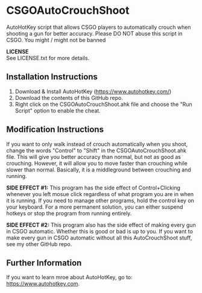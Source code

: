 # CSGOAutoCrouchShoot
AutoHotKey script that allows CSGO players to automatically crouch when shooting a gun for better accuracy.
Please DO NOT abuse this script in CSGO. You might / might not be banned

**LICENSE**<br/>
See LICENSE.txt for more details.

## Installation Instructions ##
1. Download & Install AutoHotKey (https://www.autohotkey.com/)
2. Download the contents of this GitHub repo.
3. Right click on the CSGOAutoCrouchShoot.ahk file and choose the "Run Script" option to enable the cheat.

## Modification Instructions ##
If you want to only walk instead of crouch automatically when you shoot, change the words "Control" to "Shift" in the CSGOAutoCrouchShoot.ahk file. This will give you better accuracy than normal, but not as good as crouching. However, it will allow you to move faster than crouching while slower than normal. Basically, it is a middleground between crouching and running.

**SIDE EFFECT #1:** This program has the side effect of Control+Clicking whenever you left mosue click regardless of what program you are in when it is running. If you need to manage other programs, hold the control key on your keyboard. For a more permanent solution, you can either suspend hotkeys or stop the program from running entirely.

**SIDE EFFECT #2:** This program also has the side effect of making every gun in CSGO automatic. Whether this is good or bad is up to you. If you want to make every gun in CSGO automatic without all this AutoCrouchShoot stuff, see my other GitHub repo.

## Further Information ##
If you want to learn mroe about AutoHotKey, go to: https://www.autohotkey.com.
